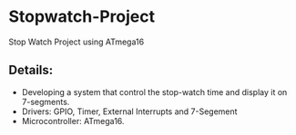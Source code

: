 # Stopwatch-Project
Stop Watch Project using ATmega16 
## Details:
- Developing a system that control the stop-watch time and display it on 7-segments.
- Drivers: GPIO, Timer, External Interrupts and 7-Segement 
- Microcontroller: ATmega16.
